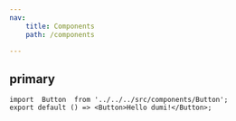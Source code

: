 ```yaml
---
nav:
    title: Components
    path: /components

---
```



<code src="../../../src/demos/button.tsx"></code>

## primary

```tsx
import  Button  from '../../../src/components/Button';
export default () => <Button>Hello dumi!</Button>;
```







